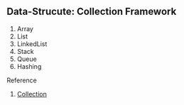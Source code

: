 ## Data-Strucute: Collection Framework

1. Array
2. List
3. LinkedList 
4. Stack
5. Queue
6. Hashing
 


Reference
1. [Collection](https://www.geeksforgeeks.org/data-structures/) 
